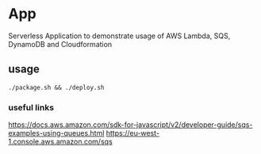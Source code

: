 # App

Serverless Application to demonstrate usage of AWS Lambda, SQS, DynamoDB and Cloudformation

## usage

`./package.sh && ./deploy.sh`

### useful links

https://docs.aws.amazon.com/sdk-for-javascript/v2/developer-guide/sqs-examples-using-queues.html
https://eu-west-1.console.aws.amazon.com/sqs
